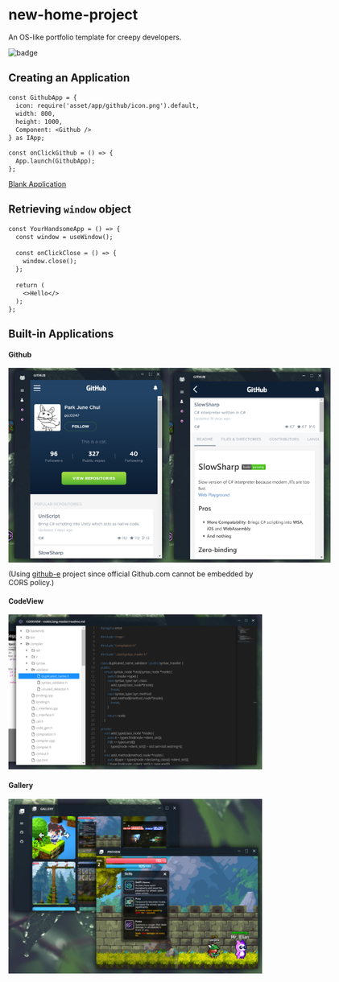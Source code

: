 new-home-project
====

An OS-like portfolio template for creepy developers.

![badge](https://www.travis-ci.com/pjc0247/new-home.svg?branch=master&status=started)

Creating an Application
----

```tsx
const GithubApp = {
  icon: require('asset/app/github/icon.png').default,
  width: 800,
  height: 1000,
  Component: <Github />
} as IApp;
```
```tsx
const onClickGithub = () => {
  App.launch(GithubApp);
};
```

[Blank Application](src/app/blank)


Retrieving `window` object
----
```tsx
const YourHandsomeApp = () => {
  const window = useWindow();

  const onClickClose = () => {
    window.close();
  };

  return (
    <>Hello</>
  );
};
```

Built-in Applications
----

#### Github

<div style="display:flex">
<img src="img/github1.png" width="320" />
<img src="img/github2.png" width="320" />
</div>

(Using [github-e](https://github.com/trungdq88/github-explorer) project since official Github.com cannot be embedded by CORS policy.)

#### CodeView

<img src="img/codeview.png" width="640" />

#### Gallery

<img src="img/gallery.png" width="640" />
